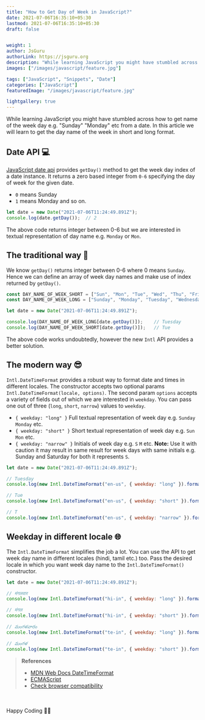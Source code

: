```yaml
---
title: "How to Get Day of Week in JavaScript?"
date: 2021-07-06T16:35:10+05:30
lastmod: 2021-07-06T16:35:10+05:30
draft: false


weight: 1
author: JsGuru
authorLink: https://jsguru.org
description: "While learning JavaScript you might have stumbled across how to get name of the week day e.g. \"Sunday\" \"Monday\" etc from date. In this article we will learn to get the day name of the week in short and long format."
images: ["/images/javascript/feature.jpg"]

tags: ["JavaScript", "Snippets", "Date"]
categories: ["JavaScript"]
featuredImage: "/images/javascript/feature.jpg"

lightgallery: true
---
```


While learning JavaScript you might have stumbled across how to get name of the week day e.g. "Sunday" "Monday" etc from a date. In this article we will learn to get the day name of the week in short and long format.

<!--more-->

## Date API 💻
[JavaScript date api](/javascript/working-with-date-time) provides `getDay()` method to get the week day index of a date instance. It returns a zero based integer from `0-6` specifying the day of week for the given date. 

- `0` means Sunday
- `1` means Monday and so on.

```js
let date = new Date("2021-07-06T11:24:49.891Z");
console.log(date.getDay());  // 2
```

The above code returns integer between 0-6 but we are interested in textual representation of day name e.g. `Monday` or `Mon`.

## The traditional way 🧓
We know `getDay()` returns integer between 0-6 where 0 means `Sunday`. Hence we can define an array of week day names and make use of index returned by `getDay()`.

```js
const DAY_NAME_OF_WEEK_SHORT = ["Sun", "Mon", "Tue", "Wed", "Thu", "Fri", "Sat"];
const DAY_NAME_OF_WEEK_LONG = ["Sunday", "Monday", "Tuesday", "Wednesday", "Thursday", "Friday", "Saturday"];

let date = new Date("2021-07-06T11:24:49.891Z");

console.log(DAY_NAME_OF_WEEK_LONG[date.getDay()]);    // Tuesday
console.log(DAY_NAME_OF_WEEK_SHORT[date.getDay()]);   // Tue
```

The above code works undoubtedly, however the new `Intl` API provides a better solution. 

## The modern way 😎
`Intl.DateTimeFormat` provides a robust way to format date and times in different locales. The constructor accepts two optional params `Intl.DateTimeFormat(locale, options)`. The second param `options` accepts a variety of fields out of which we are interested in `weekday`. You can pass one out of three (`long`, `short`, `narrow`) values to `weekday`.

* `{ weekday: "long" }` Full textual representation of week day e.g. `Sunday` `Monday` etc.
* `{ weekday: "short" }` Short textual representation of week day e.g. `Sun` `Mon` etc.
* `{ weekday: "narrow" }` Initials of week day e.g. `S` `M` etc. **Note:** Use it with caution it may result in same result for week days with same initials e.g. Sunday and Saturday for both it represents `S`.


```js
let date = new Date("2021-07-06T11:24:49.891Z");

// Tuesday
console.log(new Intl.DateTimeFormat("en-us", { weekday: "long" }).format(date));

// Tue
console.log(new Intl.DateTimeFormat("en-us", { weekday: "short" }).format(date));

// T
console.log(new Intl.DateTimeFormat("en-us", { weekday: "narrow" }).format(date));
```

## Weekday in different locale 🌐
The `Intl.DateTimeFormat` simplifies the job a lot. You can use the API to get week day name in different locales (hindi, tamil etc.) too. Pass the desired locale in which you want week day name to the `Intl.DateTimeFormat()` constructor.

```js
let date = new Date("2021-07-06T11:24:49.891Z");

// मंगलवार
console.log(new Intl.DateTimeFormat("hi-in", { weekday: "long" }).format(date));

// मंगल
console.log(new Intl.DateTimeFormat("hi-in", { weekday: "short" }).format(date));

// మంగళవారం
console.log(new Intl.DateTimeFormat("te-in", { weekday: "long" }).format(date));

// మంగళ
console.log(new Intl.DateTimeFormat("te-in", { weekday: "short" }).format(date));
```

> **References**
> - [MDN Web Docs DateTimeFormat](https://developer.mozilla.org/en-US/docs/Web/JavaScript/Reference/Global_Objects/Intl/DateTimeFormat/DateTimeFormat)
> - [ECMAScript](https://tc39.es/ecma402/#sec-intl-datetimeformat-constructor)
> - [Check browser compatibility](https://caniuse.com/?search=intl)

&nbsp;  
&nbsp;  
Happy Coding :man_technologist:
